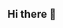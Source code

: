 ## Hi there 👋

<!--
**Elixer1725/Elixer1725** is a ✨ _special_ ✨ repository because its `README.md` (this file) appears on your GitHub profile.

Here are some ideas to get you started:

- 🔭 I’m currently working on ... Cost analysis and cost management techniques
- 🌱 I’m currently learning ... Cost management and accounting
- 👯 I’m looking to collaborate on ...
- 🤔 I’m looking for help with ...
- 💬 Ask me about ...
- 📫 How to reach me: ...
- 😄 Pronouns: ...Mr.
- ⚡ Fun fact: ...
-->
